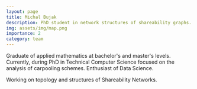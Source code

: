 ```yaml
---
layout: page
title: Michal Bujak
description: PhD student in network structures of shareability graphs.
img: assets/img/map.png
importance: 2
category: team
---
```


Graduate of applied mathematics at bachelor's and master's levels. 
Currently, during PhD in Technical Computer Science focused on the analysis of carpooling schemes. 
Enthusiast of Data Science.

Working on topology and structures of Shareability Networks.
